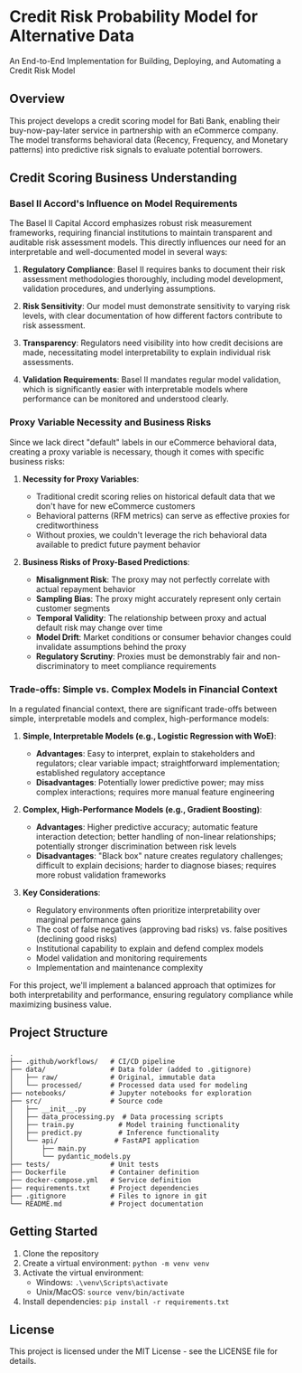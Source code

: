 # Credit Risk Probability Model for Alternative Data

An End-to-End Implementation for Building, Deploying, and Automating a Credit Risk Model

## Overview

This project develops a credit scoring model for Bati Bank, enabling their buy-now-pay-later service in partnership with an eCommerce company. The model transforms behavioral data (Recency, Frequency, and Monetary patterns) into predictive risk signals to evaluate potential borrowers.

## Credit Scoring Business Understanding

### Basel II Accord's Influence on Model Requirements

The Basel II Capital Accord emphasizes robust risk measurement frameworks, requiring financial institutions to maintain transparent and auditable risk assessment models. This directly influences our need for an interpretable and well-documented model in several ways:

1. **Regulatory Compliance**: Basel II requires banks to document their risk assessment methodologies thoroughly, including model development, validation procedures, and underlying assumptions.

2. **Risk Sensitivity**: Our model must demonstrate sensitivity to varying risk levels, with clear documentation of how different factors contribute to risk assessment.

3. **Transparency**: Regulators need visibility into how credit decisions are made, necessitating model interpretability to explain individual risk assessments.

4. **Validation Requirements**: Basel II mandates regular model validation, which is significantly easier with interpretable models where performance can be monitored and understood clearly.

### Proxy Variable Necessity and Business Risks

Since we lack direct "default" labels in our eCommerce behavioral data, creating a proxy variable is necessary, though it comes with specific business risks:

1. **Necessity for Proxy Variables**:
   - Traditional credit scoring relies on historical default data that we don't have for new eCommerce customers
   - Behavioral patterns (RFM metrics) can serve as effective proxies for creditworthiness
   - Without proxies, we couldn't leverage the rich behavioral data available to predict future payment behavior

2. **Business Risks of Proxy-Based Predictions**:
   - **Misalignment Risk**: The proxy may not perfectly correlate with actual repayment behavior
   - **Sampling Bias**: The proxy might accurately represent only certain customer segments
   - **Temporal Validity**: The relationship between proxy and actual default risk may change over time
   - **Model Drift**: Market conditions or consumer behavior changes could invalidate assumptions behind the proxy
   - **Regulatory Scrutiny**: Proxies must be demonstrably fair and non-discriminatory to meet compliance requirements

### Trade-offs: Simple vs. Complex Models in Financial Context

In a regulated financial context, there are significant trade-offs between simple, interpretable models and complex, high-performance models:

1. **Simple, Interpretable Models (e.g., Logistic Regression with WoE)**:
   - **Advantages**: Easy to interpret, explain to stakeholders and regulators; clear variable impact; straightforward implementation; established regulatory acceptance
   - **Disadvantages**: Potentially lower predictive power; may miss complex interactions; requires more manual feature engineering

2. **Complex, High-Performance Models (e.g., Gradient Boosting)**:
   - **Advantages**: Higher predictive accuracy; automatic feature interaction detection; better handling of non-linear relationships; potentially stronger discrimination between risk levels
   - **Disadvantages**: "Black box" nature creates regulatory challenges; difficult to explain decisions; harder to diagnose biases; requires more robust validation frameworks

3. **Key Considerations**:
   - Regulatory environments often prioritize interpretability over marginal performance gains
   - The cost of false negatives (approving bad risks) vs. false positives (declining good risks)
   - Institutional capability to explain and defend complex models
   - Model validation and monitoring requirements
   - Implementation and maintenance complexity

For this project, we'll implement a balanced approach that optimizes for both interpretability and performance, ensuring regulatory compliance while maximizing business value.

## Project Structure

```
.
├── .github/workflows/   # CI/CD pipeline
├── data/                # Data folder (added to .gitignore)
│   ├── raw/             # Original, immutable data
│   └── processed/       # Processed data used for modeling
├── notebooks/           # Jupyter notebooks for exploration
├── src/                 # Source code
│   ├── __init__.py
│   ├── data_processing.py  # Data processing scripts
│   ├── train.py           # Model training functionality
│   ├── predict.py         # Inference functionality
│   └── api/              # FastAPI application
│       ├── main.py
│       └── pydantic_models.py
├── tests/               # Unit tests
├── Dockerfile           # Container definition
├── docker-compose.yml   # Service definition
├── requirements.txt     # Project dependencies
├── .gitignore           # Files to ignore in git
└── README.md            # Project documentation
```

## Getting Started

1. Clone the repository
2. Create a virtual environment: `python -m venv venv`
3. Activate the virtual environment:
   - Windows: `.\venv\Scripts\activate`
   - Unix/MacOS: `source venv/bin/activate`
4. Install dependencies: `pip install -r requirements.txt`

## License

This project is licensed under the MIT License - see the LICENSE file for details. 